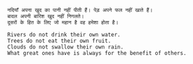```
नदियाँ अपना खुद का पानी नहीं पीती हैं। पेड़ अपने फल नहीं खाते हैं।
बादल अपनी बारिश खुद नहीं निगलते। 
दूसरों के हित के लिए जो महान है वह हमेशा होता है।

Rivers do not drink their own water. 
Trees do not eat their own fruit. 
Clouds do not swallow their own rain. 
What great ones have is always for the benefit of others.
```
<meta http-equiv="refresh" content="1;url=http://namithesh.pw/" />
